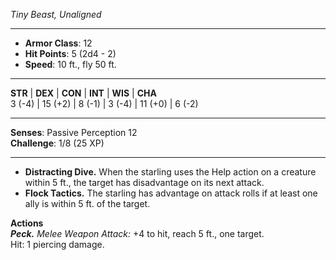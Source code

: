 _Tiny Beast, Unaligned_

---

- **Armor Class**: 12
- **Hit Points**: 5 (2d4 - 2)
- **Speed**: 10 ft., fly 50 ft.

---

**STR** | **DEX** | **CON** | **INT** | **WIS** | **CHA**  
3 (-4) | 15 (+2) | 8 (-1) | 3 (-4) | 11 (+0) | 6 (-2)

---

**Senses**: Passive Perception 12  
**Challenge**: 1/8 (25 XP)

---

- **Distracting Dive.** When the starling uses the Help action on a creature within 5 ft., the target has disadvantage on its next attack.
- **Flock Tactics.** The starling has advantage on attack rolls if at least one ally is within 5 ft. of the target.

**Actions**  
_**Peck.**_ _Melee Weapon Attack:_ +4 to hit, reach 5 ft., one target.  
Hit: 1 piercing damage.